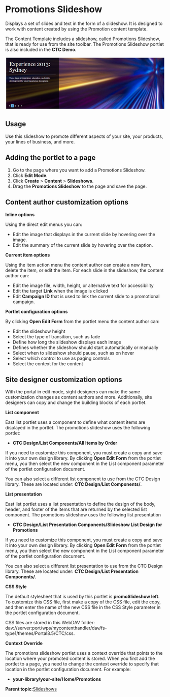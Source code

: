 # Promotions Slideshow 

Displays a set of slides and text in the form of a slideshow. It is designed to work with content created by using the Promotion content template.

The Content Template includes a slideshow, called Promotions Slideshow, that is ready for use from the site toolbar. The Promotions Slideshow portlet is also included in the **CTC Demo**.

![Screen capture of the Promotions Slideshow portlet from the CTC demo](../images/promotions-slideshow.jpg)

## Usage

Use this slideshow to promote different aspects of your site, your products, your lines of business, and more.

## Adding the portlet to a page

1.  Go to the page where you want to add a Promotions Slideshow.
2.  Click **Edit Mode**.
3.  Click **Create** \> **Content** \> **Slideshows**.
4.  Drag the **Promotions Slideshow** to the page and save the page.

## Content author customization options

**Inline options**

Using the direct edit menus you can:

-   Edit the image that displays in the current slide by hovering over the image.
-   Edit the summary of the current slide by hovering over the caption.

**Current item options**

Using the item action menu the content author can create a new item, delete the item, or edit the item. For each slide in the slideshow, the content author can:

-   Edit the image file, width, height, or alternative text for accessibility
-   Edit the target **Link** when the image is clicked
-   Edit **Campaign ID** that is used to link the current slide to a promotional campaign.

**Portlet configuration options**

By clicking **Open Edit Form** from the portlet menu the content author can:

-   Edit the slideshow height
-   Select the type of transition, such as fade
-   Define how long the slideshow displays each image
-   Defines whether the slideshow should start automatically or manually
-   Select when to slideshow should pause, such as on hover
-   Select which control to use as paging controls
-   Select the context for the content

## Site designer customization options

With the portal in edit mode, sight designers can make the same customization changes as content authors and more. Additionally, site designers can copy and change the building blocks of each portlet.

**List component**

East list portlet uses a component to define what content items are displayed in the portlet. The promotions slideshow uses the following portlet:

-   **CTC Design/List Components/All Items by Order**

If you need to customize this component, you must create a copy and save it into your own design library. By clicking **Open Edit Form** from the portlet menu, you then select the new component in the List component parameter of the portlet configuration document.

You can also select a different list component to use from the CTC Design library. These are located under: **CTC Design/List Components/**.

**List presentation**

East list portlet uses a list presentation to define the design of the body, header, and footer of the items that are returned by the selected list component. The promotions slideshow uses the following list presentation

-   **CTC Design/List Presentation Components/Slideshow List Design for Promotions**

If you need to customize this component, you must create a copy and save it into your own design library. By clicking **Open Edit Form** from the portlet menu, you then select the new component in the List component parameter of the portlet configuration document.

You can also select a different list presentation to use from the CTC Design library. These are located under: **CTC Design/List Presentation Components/**.

**CSS Style**

The default stylesheet that is used by this portlet is **promoSlideshow left**. To customize this CSS file, first make a copy of the CSS file, edit the copy, and then enter the name of the new CSS file in the CSS Style parameter in the portlet configuration document.

CSS files are stored in this WebDAV folder: dav://server:port/wps/mycontenthandler/dav/fs-type1/themes/Portal8.5/CTC/css.

**Context Override**

The promotions slideshow portlet uses a context override that points to the location where your promoted content is stored. When you first add the portlet to a page, you need to change the context override to specify that location in the portlet configuration document. For example:

-   **your-library/your-site/Home/Promotions**

**Parent topic:**[Slideshows ](../ctc/ctc-portlet-types-slideshows.md)

